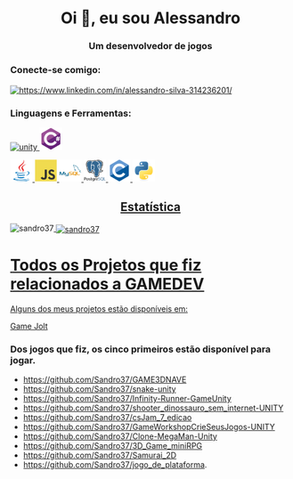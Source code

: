 <h1 align="center">Oi 👋, eu sou Alessandro</h1>
<h3 align="center">Um desenvolvedor de jogos</h3>
<h3 align="left">Conecte-se comigo:</h3>
<p align="left">
<a href="https://www.linkedin.com/in/alessandro-silva-314236201/" target="blank"><img align="center" src="https://raw.githubusercontent.com/rahuldkjain/github-profile-readme-generator/master/src/images/icons/Social/linked-in-alt.svg" alt="https://www.linkedin.com/in/alessandro-silva-314236201/" height="30" width="40" /></a>
</p>

<h3 align="left">Linguagens e Ferramentas:</h3>
  </a> <a href="https://unity.com/" target="_blank"> <img src="https://www.vectorlogo.zone/logos/unity3d/unity3d-icon.svg" alt="unity" width="40" height="40"/> <a href="https://www.w3schools.com/cs/" target="_blank"> <img src="https://raw.githubusercontent.com/devicons/devicon/master/icons/csharp/csharp-original.svg" alt="csharp" width="40" height="40"/> </a> </p>
  </a>  </a> <a href="https://www.java.com" target="_blank"> <img src="https://raw.githubusercontent.com/devicons/devicon/master/icons/java/java-original.svg" alt="java" width="40" height="40"/> </a> <a href="https://developer.mozilla.org/en-US/docs/Web/JavaScript" target="_blank"> <img src="https://raw.githubusercontent.com/devicons/devicon/master/icons/javascript/javascript-original.svg" alt="javascript" width="40" height="40"/> </a> <a href="https://www.mysql.com/" target="_blank"> <img src="https://raw.githubusercontent.com/devicons/devicon/master/icons/mysql/mysql-original-wordmark.svg" alt="mysql" width="40" height="40"/> </a> <a href="https://www.postgresql.org" target="_blank"> <img src="https://raw.githubusercontent.com/devicons/devicon/master/icons/postgresql/postgresql-original-wordmark.svg" alt="postgresql" width="40" height="40"/> <a href="https://www.cprogramming.com/" target="_blank"> <img src="https://raw.githubusercontent.com/devicons/devicon/master/icons/c/c-original.svg" alt="c" width="40" height="40"/>  </a><a href="https://www.python.org" target="_blank"> <img src="https://raw.githubusercontent.com/devicons/devicon/master/icons/python/python-original.svg" alt="python" width="40" height="40"/>  <p align="left"> 

  <h2 align="center">Estatística</h2>
<p><img align="left" src="https://github-readme-stats.vercel.app/api/top-langs?username=sandro37&show_icons=true&locale=en&layout=compact" alt="sandro37" /></p>

<p>&nbsp;<img align="center" src="https://github-readme-stats.vercel.app/api?username=sandro37&show_icons=true&locale=en" alt="sandro37" /></p>
  
<h1>Todos os Projetos que fiz relacionados a GAMEDEV</h1>

<p>Alguns dos meus projetos estão disponíveis em:</p>
<a href="https://gamejolt.com/@Alexandre1_ac15/games">Game Jolt</a>
  
<h3>Dos jogos que fiz, os cinco primeiros estão disponível para jogar.</h3>

* https://github.com/Sandro37/GAME3DNAVE
* https://github.com/Sandro37/snake-unity
* https://github.com/Sandro37/Infinity-Runner-GameUnity
* https://github.com/Sandro37/shooter_dinossauro_sem_internet-UNITY
* https://github.com/Sandro37/csJam_7_edicao
* https://github.com/Sandro37/GameWorkshopCrieSeusJogos-UNITY
* https://github.com/Sandro37/Clone-MegaMan-Unity
*  https://github.com/Sandro37/3D_Game_miniRPG
* https://github.com/Sandro37/Samurai_2D
* https://github.com/Sandro37/jogo_de_plataforma.
